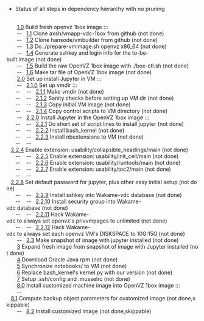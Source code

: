 * Status of all steps in dependency hierarchy with no pruning
<br>
&nbsp;&nbsp;&nbsp;&nbsp;&nbsp;&nbsp;&nbsp;<a href="./ind-steps/build-1box/build-1box.sh#L28">1.0</a>&nbsp;Build&nbsp;fresh&nbsp;openvz&nbsp;1box&nbsp;image&nbsp;:::</code><br>
&nbsp;&nbsp;&nbsp;&nbsp;&nbsp;&nbsp;&nbsp;--&nbsp;&nbsp;&nbsp;<a href="./ind-steps/build-1box/build-1box.sh#L33">1.1</a>&nbsp;Clone&nbsp;axsh/vmapp-vdc-1box&nbsp;from&nbsp;github&nbsp;(not&nbsp;done)</code><br>
&nbsp;&nbsp;&nbsp;&nbsp;&nbsp;&nbsp;&nbsp;--&nbsp;&nbsp;&nbsp;<a href="./ind-steps/build-1box/build-1box.sh#L41">1.2</a>&nbsp;Clone&nbsp;hansode/vmbuilder&nbsp;from&nbsp;github&nbsp;(not&nbsp;done)</code><br>
&nbsp;&nbsp;&nbsp;&nbsp;&nbsp;&nbsp;&nbsp;--&nbsp;&nbsp;&nbsp;<a href="./ind-steps/build-1box/build-1box.sh#L49">1.3</a>&nbsp;Do&nbsp;./prepare-vmimage.sh&nbsp;openvz&nbsp;x86_64&nbsp;(not&nbsp;done)</code><br>
&nbsp;&nbsp;&nbsp;&nbsp;&nbsp;&nbsp;&nbsp;--&nbsp;&nbsp;&nbsp;<a href="./ind-steps/build-1box/build-1box.sh#L65">1.4</a>&nbsp;Generate&nbsp;sshkey&nbsp;and&nbsp;login&nbsp;info&nbsp;for&nbsp;the&nbsp;to-be-built&nbsp;image&nbsp;(not&nbsp;done)</code><br>
&nbsp;&nbsp;&nbsp;&nbsp;&nbsp;&nbsp;&nbsp;--&nbsp;&nbsp;&nbsp;<a href="./ind-steps/build-1box/build-1box.sh#L76">1.5</a>&nbsp;Build&nbsp;the&nbsp;raw&nbsp;OpenVZ&nbsp;1box&nbsp;image&nbsp;with&nbsp;./box-ctl.sh&nbsp;(not&nbsp;done)</code><br>
&nbsp;&nbsp;&nbsp;&nbsp;&nbsp;&nbsp;&nbsp;--&nbsp;&nbsp;&nbsp;<a href="./ind-steps/build-1box/build-1box.sh#L85">1.6</a>&nbsp;Make&nbsp;tar&nbsp;file&nbsp;of&nbsp;OpenVZ&nbsp;1box&nbsp;image&nbsp;(not&nbsp;done)</code><br>
&nbsp;&nbsp;&nbsp;&nbsp;&nbsp;&nbsp;&nbsp;<a href="./build-nii.sh#L30">2.0</a>&nbsp;Set&nbsp;up&nbsp;install&nbsp;Jupyter&nbsp;in&nbsp;VM&nbsp;:::</code><br>
&nbsp;&nbsp;&nbsp;&nbsp;&nbsp;&nbsp;&nbsp;--&nbsp;&nbsp;&nbsp;<a href="./build-nii.sh#L32">2.1.0</a>&nbsp;Set&nbsp;up&nbsp;vmdir&nbsp;:::</code><br>
&nbsp;&nbsp;&nbsp;&nbsp;&nbsp;&nbsp;--&nbsp;&nbsp;&nbsp;&nbsp;--&nbsp;&nbsp;&nbsp;<a href="./build-nii.sh#L36">2.1.1</a>&nbsp;Make&nbsp;vmdir&nbsp;(not&nbsp;done)</code><br>
&nbsp;&nbsp;&nbsp;&nbsp;&nbsp;&nbsp;--&nbsp;&nbsp;&nbsp;&nbsp;--&nbsp;&nbsp;&nbsp;<a href="./ind-steps/kvmsteps/kvm-setup.sh#L27">2.1.2</a>&nbsp;Sanity&nbsp;checks&nbsp;before&nbsp;setting&nbsp;up&nbsp;VM&nbsp;dir&nbsp;(not&nbsp;done)</code><br>
&nbsp;&nbsp;&nbsp;&nbsp;&nbsp;&nbsp;--&nbsp;&nbsp;&nbsp;&nbsp;--&nbsp;&nbsp;&nbsp;<a href="./ind-steps/kvmsteps/kvm-setup.sh#L40">2.1.3</a>&nbsp;Copy&nbsp;initial&nbsp;VM&nbsp;image&nbsp;(not&nbsp;done)</code><br>
&nbsp;&nbsp;&nbsp;&nbsp;&nbsp;&nbsp;--&nbsp;&nbsp;&nbsp;&nbsp;--&nbsp;&nbsp;&nbsp;<a href="./ind-steps/kvmsteps/kvm-setup.sh#L60">2.1.4</a>&nbsp;Copy&nbsp;control&nbsp;scripts&nbsp;to&nbsp;VM&nbsp;directory&nbsp;(not&nbsp;done)</code><br>
&nbsp;&nbsp;&nbsp;&nbsp;&nbsp;&nbsp;&nbsp;--&nbsp;&nbsp;&nbsp;<a href="./build-nii.sh#L50">2.2.0</a>&nbsp;Install&nbsp;Jupyter&nbsp;in&nbsp;the&nbsp;OpenVZ&nbsp;1box&nbsp;image&nbsp;:::</code><br>
&nbsp;&nbsp;&nbsp;&nbsp;&nbsp;&nbsp;--&nbsp;&nbsp;&nbsp;&nbsp;--&nbsp;&nbsp;&nbsp;<a href="./build-nii.sh#L59">2.2.1</a>&nbsp;Do&nbsp;short&nbsp;set&nbsp;of&nbsp;script&nbsp;lines&nbsp;to&nbsp;install&nbsp;jupyter&nbsp;(not&nbsp;done)</code><br>
&nbsp;&nbsp;&nbsp;&nbsp;&nbsp;&nbsp;--&nbsp;&nbsp;&nbsp;&nbsp;--&nbsp;&nbsp;&nbsp;<a href="./build-nii.sh#L83">2.2.2</a>&nbsp;Install&nbsp;bash_kernel&nbsp;(not&nbsp;done)</code><br>
&nbsp;&nbsp;&nbsp;&nbsp;&nbsp;&nbsp;--&nbsp;&nbsp;&nbsp;&nbsp;--&nbsp;&nbsp;&nbsp;<a href="./build-nii.sh#L107">2.2.3</a>&nbsp;Install&nbsp;nbextensions&nbsp;to&nbsp;VM&nbsp;(not&nbsp;done)</code><br>
&nbsp;&nbsp;&nbsp;&nbsp;&nbsp;&nbsp;--&nbsp;&nbsp;&nbsp;&nbsp;--&nbsp;&nbsp;&nbsp;<a href="./build-nii.sh#L134">2.2.4</a>&nbsp;Enable&nbsp;extension:&nbsp;usability/collapsible_headings/main&nbsp;(not&nbsp;done)</code><br>
&nbsp;&nbsp;&nbsp;&nbsp;&nbsp;&nbsp;--&nbsp;&nbsp;&nbsp;&nbsp;--&nbsp;&nbsp;&nbsp;<a href="./build-nii.sh#L134">2.2.5</a>&nbsp;Enable&nbsp;extension:&nbsp;usability/init_cell/main&nbsp;(not&nbsp;done)</code><br>
&nbsp;&nbsp;&nbsp;&nbsp;&nbsp;&nbsp;--&nbsp;&nbsp;&nbsp;&nbsp;--&nbsp;&nbsp;&nbsp;<a href="./build-nii.sh#L134">2.2.6</a>&nbsp;Enable&nbsp;extension:&nbsp;usability/runtools/main&nbsp;(not&nbsp;done)</code><br>
&nbsp;&nbsp;&nbsp;&nbsp;&nbsp;&nbsp;--&nbsp;&nbsp;&nbsp;&nbsp;--&nbsp;&nbsp;&nbsp;<a href="./build-nii.sh#L134">2.2.7</a>&nbsp;Enable&nbsp;extension:&nbsp;usability/toc2/main&nbsp;(not&nbsp;done)</code><br>
&nbsp;&nbsp;&nbsp;&nbsp;&nbsp;&nbsp;--&nbsp;&nbsp;&nbsp;&nbsp;--&nbsp;&nbsp;&nbsp;<a href="./build-nii.sh#L145">2.2.8</a>&nbsp;Set&nbsp;default&nbsp;password&nbsp;for&nbsp;jupyter,&nbsp;plus&nbsp;other&nbsp;easy&nbsp;initial&nbsp;setup&nbsp;(not&nbsp;done)</code><br>
&nbsp;&nbsp;&nbsp;&nbsp;&nbsp;&nbsp;--&nbsp;&nbsp;&nbsp;&nbsp;--&nbsp;&nbsp;&nbsp;<a href="./build-nii.sh#L223">2.2.9</a>&nbsp;Install&nbsp;sshkey&nbsp;into&nbsp;Wakame-vdc&nbsp;database&nbsp;(not&nbsp;done)</code><br>
&nbsp;&nbsp;&nbsp;&nbsp;&nbsp;&nbsp;--&nbsp;&nbsp;&nbsp;&nbsp;--&nbsp;&nbsp;&nbsp;<a href="./build-nii.sh#L237">2.2.10</a>&nbsp;Install&nbsp;security&nbsp;group&nbsp;into&nbsp;Wakame-vdc&nbsp;database&nbsp;(not&nbsp;done)</code><br>
&nbsp;&nbsp;&nbsp;&nbsp;&nbsp;&nbsp;--&nbsp;&nbsp;&nbsp;&nbsp;--&nbsp;&nbsp;&nbsp;<a href="./build-nii.sh#L260">2.2.11</a>&nbsp;Hack&nbsp;Wakame-vdc&nbsp;to&nbsp;always&nbsp;set&nbsp;openvz's&nbsp;privvmpages&nbsp;to&nbsp;unlimited&nbsp;(not&nbsp;done)</code><br>
&nbsp;&nbsp;&nbsp;&nbsp;&nbsp;&nbsp;--&nbsp;&nbsp;&nbsp;&nbsp;--&nbsp;&nbsp;&nbsp;<a href="./build-nii.sh#L287">2.2.12</a>&nbsp;Hack&nbsp;Wakame-vdc&nbsp;to&nbsp;always&nbsp;set&nbsp;each&nbsp;openvz&nbsp;VM's&nbsp;DISKSPACE&nbsp;to&nbsp;10G:15G&nbsp;(not&nbsp;done)</code><br>
&nbsp;&nbsp;&nbsp;&nbsp;&nbsp;&nbsp;&nbsp;--&nbsp;&nbsp;&nbsp;<a href="./build-nii.sh#L320">2.3</a>&nbsp;Make&nbsp;snapshot&nbsp;of&nbsp;image&nbsp;with&nbsp;jupyter&nbsp;installed&nbsp;(not&nbsp;done)</code><br>
&nbsp;&nbsp;&nbsp;&nbsp;&nbsp;&nbsp;&nbsp;<a href="./build-nii.sh#L329">3</a>&nbsp;Expand&nbsp;fresh&nbsp;image&nbsp;from&nbsp;snapshot&nbsp;of&nbsp;image&nbsp;with&nbsp;Jupyter&nbsp;installed&nbsp;(not&nbsp;done)</code><br>
&nbsp;&nbsp;&nbsp;&nbsp;&nbsp;&nbsp;&nbsp;<a href="./build-nii.sh#L341">4</a>&nbsp;Download&nbsp;Oracle&nbsp;Java&nbsp;rpm&nbsp;(not&nbsp;done)</code><br>
&nbsp;&nbsp;&nbsp;&nbsp;&nbsp;&nbsp;&nbsp;<a href="./build-nii.sh#L354">5</a>&nbsp;Synchronize&nbsp;notebooks/&nbsp;to&nbsp;VM&nbsp;(not&nbsp;done)</code><br>
&nbsp;&nbsp;&nbsp;&nbsp;&nbsp;&nbsp;&nbsp;<a href="./build-nii.sh#L365">6</a>&nbsp;Replace&nbsp;bash_kernel's&nbsp;kernel.py&nbsp;with&nbsp;our&nbsp;version&nbsp;(not&nbsp;done)</code><br>
&nbsp;&nbsp;&nbsp;&nbsp;&nbsp;&nbsp;&nbsp;<a href="./build-nii.sh#L382">7</a>&nbsp;Setup&nbsp;.ssh/config&nbsp;and&nbsp;.musselrc&nbsp;(not&nbsp;done)</code><br>
&nbsp;&nbsp;&nbsp;&nbsp;&nbsp;&nbsp;&nbsp;<a href="./build-nii.sh#L407">8.0</a>&nbsp;Install&nbsp;customized&nbsp;machine&nbsp;image&nbsp;into&nbsp;OpenVZ&nbsp;1box&nbsp;image&nbsp;:::</code><br>
&nbsp;&nbsp;&nbsp;&nbsp;&nbsp;&nbsp;&nbsp;--&nbsp;&nbsp;&nbsp;<a href="./build-nii.sh#L414">8.1</a>&nbsp;Compute&nbsp;backup&nbsp;object&nbsp;parameters&nbsp;for&nbsp;customized&nbsp;image&nbsp;(not&nbsp;done,skippable)</code><br>
&nbsp;&nbsp;&nbsp;&nbsp;&nbsp;&nbsp;&nbsp;--&nbsp;&nbsp;&nbsp;<a href="./build-nii.sh#L423">8.2</a>&nbsp;Install&nbsp;customized&nbsp;image&nbsp;(not&nbsp;done,skippable)</code><br>
